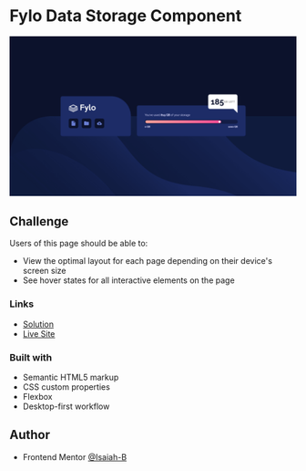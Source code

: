 # Fylo Data Storage Component

![](images/screenshot.png)

## Challenge

Users of this page should be able to:

- View the optimal layout for each page depending on their device's screen size
- See hover states for all interactive elements on the page

### Links

- [Solution](https://www.frontendmentor.io/solutions/responsive-data-storage-component--M2PPBQcWA)
- [Live Site](https://startling-phoenix-f4be53.netlify.app)

### Built with

- Semantic HTML5 markup
- CSS custom properties
- Flexbox
- Desktop-first workflow

## Author

- Frontend Mentor [@Isaiah-B](https://www.frontendmentor.io/profile/Isaiah-B)
